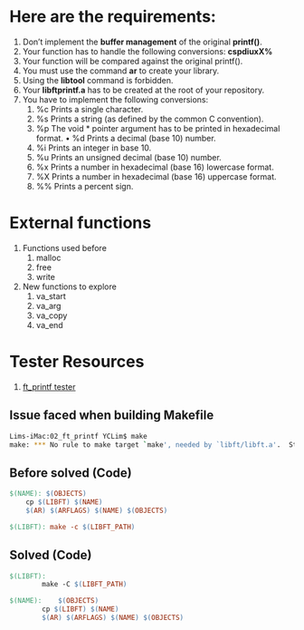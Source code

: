 # Here are the requirements:
1. Don’t implement the **buffer management** of the original **printf()**.
2. Your function has to handle the following conversions: **cspdiuxX%**
3. Your function will be compared against the original printf().
4. You must use the command **ar** to create your library.
5. Using the **libtool** command is forbidden.
6. Your **libftprintf.a** has to be created at the root of your repository.
7. You have to implement the following conversions:
   1. %c Prints a single character.
   2. %s Prints a string (as defined by the common C convention).
   3. %p The void * pointer argument has to be printed in hexadecimal format. • %d Prints a decimal (base 10) number.
   4. %i Prints an integer in base 10.
   5. %u Prints an unsigned decimal (base 10) number.
   6. %x Prints a number in hexadecimal (base 16) lowercase format.
   7. %X Prints a number in hexadecimal (base 16) uppercase format.
   8. %% Prints a percent sign.

# External functions
1. Functions used before
   1. malloc
   2. free
   3. write
2. New functions to explore
   1. va_start
   2. va_arg
   3. va_copy
   4. va_end

# Tester Resources
1. [ft_printf tester](https://github.com/Tripouille/printfTester)


## Issue faced when building Makefile

```bash
Lims-iMac:02_ft_printf YCLim$ make
make: *** No rule to make target `make', needed by `libft/libft.a'.  Stop.
```

## Before solved (Code)

```Makefile
$(NAME): $(OBJECTS)
	cp $(LIBFT) $(NAME)
	$(AR) $(ARFLAGS) $(NAME) $(OBJECTS)

$(LIBFT): make -c $(LIBFT_PATH)
```

## Solved (Code)

```Makefile
$(LIBFT):
		make -C $(LIBFT_PATH)

$(NAME):	$(OBJECTS)
		cp $(LIBFT) $(NAME)
		$(AR) $(ARFLAGS) $(NAME) $(OBJECTS)
```

